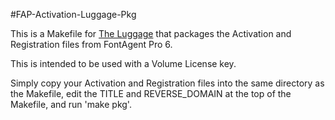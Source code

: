 #FAP-Activation-Luggage-Pkg

This is a Makefile for [The Luggage](https://github.com/unixorn/luggage) that packages the Activation and Registration files from FontAgent Pro 6.

This is intended to be used with a Volume License key.

Simply copy your Activation and Registration files into the same directory as the Makefile, edit the TITLE and REVERSE_DOMAIN at the top of the Makefile, and run 'make pkg'.